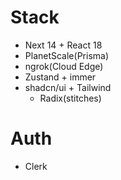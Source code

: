 # Stack
 - Next 14 + React 18
 - PlanetScale(Prisma)
 - ngrok(Cloud Edge)
 - Zustand + immer
 - shadcn/ui + Tailwind
   - Radix(stitches)

# Auth
 - Clerk

